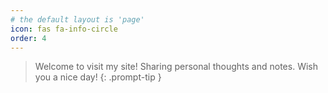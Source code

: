 ```yaml
---
# the default layout is 'page'
icon: fas fa-info-circle
order: 4
---
```


> Welcome to visit my site! Sharing personal thoughts and notes. Wish you a nice day!
{: .prompt-tip }



